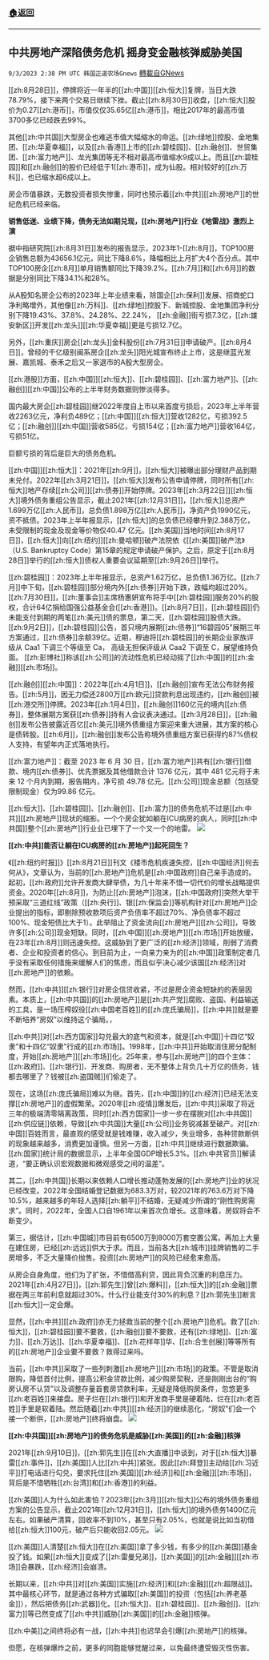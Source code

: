 ###  [:house:返回](README.md)
---


## 中共房地产深陷债务危机 摇身变金融核弹威胁美国
`9/3/2023 2:38 PM UTC 韩国正道农场Gnews` [轉載自GNews](https://gnews.org/articles/1639240)

[[zh:8月28日]]，停牌将近一年半的[[zh:中国]][[zh:恒大]]复牌，当日大跌78.79%，接下来两个交易日继续下挫。截止[[zh:8月30日]]收盘，[[zh:恒大]]股价为0.27[[zh:港币]]，市值仅仅35.65亿[[zh:港币]]，相比2017年的最高市值3700多亿已经跌去99%。

其他[[zh:中共国]]大型房企也难逃市值大幅缩水的命运。[[zh:绿地]]控股、金地集团、[[zh:华夏幸福]]，以及[[zh:香港]]上市的[[zh:碧桂园]]、[[zh:融创]]、世贸集团、[[zh:富力地产]]、龙光集团等无不相对最高市值缩水9成以上。而且[[zh:碧桂园]]和[[zh:融创]]的股价已经低于1[[zh:港币]]，成为仙股。相对较好的[[zh:万科]]，也已缩水超6成以上。

房企市值暴跌，无数投资者损失惨重，同时也预示着[[zh:中共]][[zh:房地产]]的世纪危机已经来临。

**销售低迷、业绩下降，债务无法如期兑现，[[zh:房地产]]行业《地雷战》激烈上演**

据中指研究院[[zh:8月31日]]发布的报告显示，2023年1-[[zh:8月]]，TOP100房企销售总额为43656.1亿元，同比下降8.6%，降幅相比上月扩大4个百分点。其中TOP100房企[[zh:8月]]单月销售额同比下降39.2%。[[zh:7月]]和[[zh:6月]]的数据是分别同比下降34.1%和28%。

从A股知名房企公布的2023年上年业绩来看，除国企[[zh:保利]]发展、招商蛇口净利略增外，其他像[[zh:万科]]、[[zh:绿地]]控股下、新城控股、金地集团净利分别下降19.43%、37.8%、24.28%、22.24%， [[zh:金融]]街亏损7.3亿，[[zh:雄安新区]]开发[[zh:龙头]][[zh:华夏幸福]]更是亏损12.7亿。

另外，[[zh:重庆]]房企[[zh:龙头]]金科股份[[zh:7月31日]]申请破产。[[zh:8月4日]]，曾经的千亿级别闽系房企[[zh:龙头]]阳光城宣布终止上市，这是继蓝光发展、嘉凯城、泰禾之后又一家退市的A股大型房企。

[[zh:港股]]方面，[[zh:中国]][[zh:恒大]]、[[zh:碧桂园]]、[[zh:富力地产]]、[[zh:融创]][[zh:中国]]公布的上半年财务数据则惨淡得多。

国内最大房企[[zh:碧桂园]]继2022年度自上市以来首度亏损后，2023年上半年营收2263亿元，净利负489亿；[[zh:中国]][[zh:恒大]]营收1282亿，亏损392.5亿；[[zh:融创]][[zh:中国]]营收585亿，亏损154亿；[[zh:富力地产]]营收164亿，亏损51亿。

巨额亏损的背后是巨大的债务危机。

[[zh:中国]][[zh:恒大]]：2021年[[zh:9月]]，[[zh:恒大]]被曝出部分理财产品到期未兑付。2022年[[zh:3月21日]]，[[zh:恒大]]发布公告申请停牌，同时所有[[zh:恒大]]地产存续[[zh:公司]][[zh:债券]]开始停牌。2023年[[zh:3月22日]][[zh:恒大]]境外债务重组公告显示，截止2021年[[zh:12月31日]]，[[zh:恒大]]总资产1.699万亿[[zh:人民币]]，总负债1.898万亿[[zh:人民币]]，净资产负1990亿元，资不抵债。2023年上半年报显示，[[zh:恒大]]的总负债已经攀升到2.388万亿，未受限制的现金及现金等价物仅40.47 亿元。[[zh:美国]]当地时间[[zh:8月17日]]，[[zh:恒大]]向[[zh:纽约]][[zh:曼哈顿]]破产法院依《[[zh:美国]]破产法》（U.S. Bankruptcy Code）第15章的规定申请破产保护。之后，原定于[[zh:8月28日]]举行的[[zh:恒大]]债权人重要会议延期至[[zh:9月26日]]举行。

[[zh:碧桂园]]：2023年上半年报显示，总资产1.62万亿，总负债1.36万亿。[[zh:7月]]中下旬，[[zh:碧桂园]]部分境内外[[zh:债券]]开始下跌，跌幅均超过20%。[[zh:7月30日]]，[[zh:董事会]]主席杨惠妍宣布将手中[[zh:碧桂园]]服务20%的股权，合计64亿捐给国强公益基金会([[zh:香港]])。[[zh:8月7日]]，[[zh:碧桂园]]仍未能支付到期的两笔[[zh:美元]]债的票息，第二天，[[zh:碧桂园]]股债大跌。[[zh:9月2日]]，[[zh:碧桂园]]公告，首只境内展期[[zh:债券]]“16碧园05”展期三年方案通过，[[zh:债券]]余额39亿。近期，穆迪将[[zh:碧桂园]]的长期企业家族评级从 Caa1 下调三个等级至 Ca， 高级无担保评级从 Caa2 下调至 C，展望维持负面。 [[zh:彭博社]]称该[[zh:公司]]的流动性危机已经动摇了[[zh:中国]]的[[zh:金融]][[zh:市场]]。

[[zh:融创]][[zh:中国]]：2022年[[zh:4月1日]]，[[zh:融创]]宣布无法公布财务报告。[[zh:5月]]，因无力偿还2800万[[zh:欧元]]贷款利息出现违约，[[zh:融创]]被[[zh:港交所]]停牌。2023年[[zh:1月4日]]，[[zh:融创]]160亿元的境内[[zh:债券]]，整体展期方案获[[zh:债券]]持有人会议表决通过。[[zh:3月28日]]，[[zh:融创]]发布公告披露近百亿[[zh:美元]]境外债重组方案迎来重大进展，其方案的核心是债转股。[[zh:6月]]，[[zh:融创]]发布公告称境外债重组方案已获得约87%债权人支持，有望年内正式落地执行。

[[zh:富力地产]]：截至 2023 年 6 月 30 日，[[zh:富力地产]]共有[[zh:银行]]借款、境内[[zh:债券]]、优先票据及其他借款合计 1376 亿元，其中 481 亿元将于未来 12 个月内到期，报告期内，净亏损 49.78 亿元。[[zh:公司]]现金总额（包括受限制现金）仅为99.86 亿元。

[[zh:恒大]]、[[zh:碧桂园]]、[[zh:融创]]、[[zh:富力]]的债务危机不过是[[zh:中共]][[zh:房地产]]现状的缩影。一个个房企犹如躺在ICU病房的病人，同时[[zh:中共国]]整个[[zh:房地产]]行业业已埋下了一个又一个的地雷。
![](https://i.imgur.com/ZVfq9fV.jpg)

**[[zh:中共]]能否让躺在ICU病房的[[zh:房地产]]起死回生？**

《[[zh:纽约时报]]》[[zh:8月21日]]刊文《楼市危机疾速失控，[[zh:中国经济]]何去何从》，文章认为，当前的[[zh:房地产]]危机是[[zh:中国政府]]自己亲手造成的。起初，[[zh:政府]]允许开发商大肆举债，为几十年来不惜一切代价的增长战略提供资金。2020年[[zh:8月]]，为防止[[zh:房地产]]泡沫，[[zh:中国政府]]突然大举干预采取“三道红线”政策（[[zh:央行]]、银[[zh:保监会]]等机构针对[[zh:房地产]]企业提出的指标，即剔除预收款项后资产负债率不超过70%、净负债率不超过100%、现金短债比大于1）。此举阻止了资金流向[[zh:房地产]][[zh:公司]]，导致许多[[zh:公司]]现金短缺。同时，[[zh:中国]][[zh:房地产]][[zh:市场]]开始放缓，在23年[[zh:8月]]则迅速失控。这威胁到了更广泛的[[zh:经济]]领域，削弱了消费者、企业和投资者的信心。到目前为止，一向亲力亲为的[[zh:中国]]政策制定者几乎没有采取任何措施来缓解人们的焦虑，而且似乎决心减少该国[[zh:经济]]对[[zh:房地产]]的依赖。

然而，[[zh:中共]][[zh:银行]]对房企信贷收紧，不过是房企资金短缺的的表层因素。本质上，[[zh:中共国]]的[[zh:房地产]]是[[zh:共产党]]腐败、盗国、利益输送的工具，是一场压榨奴役[[zh:中国老百姓]]的[[zh:庞氏骗局]]，[[zh:中共]]就是要不断培养“房奴”以维持这个骗局。，

[[zh:中共]]对[[zh:西方国家]]勾兑最大的底气和资本，就是[[zh:中国]]十四亿“奴隶”和十四亿“奴隶”行成的[[zh:市场]]。1998年，[[zh:中共]]开始取消住房分配制度，开始[[zh:房地产]][[zh:市场]]化。25年来，参与[[zh:房地产]]的四个主体：[[zh:政府]]、[[zh:银行]]、开发商、购房者，无不整体上背负几十万亿的债务，钱都去哪里了？钱被[[zh:盗国贼]]们偷走了。

现在，这场[[zh:庞氏骗局]]难以为继。首先，[[zh:中国]]的[[zh:经济]]已经无法支撑[[zh:房地产]]的虚假繁荣。2020年[[zh:疫情]]爆发后，[[zh:中共]]采取了将近三年的极端清零隔离政策，同时[[zh:西方国家]]一步一步在摆脱对[[zh:中共国]][[zh:供应链]]依赖，导致[[zh:中共国]]大量[[zh:公司]]业务锐减甚至破产。对[[zh:中国]]百姓而言，最直观的感受就是钱难赚，收入减少，失业增多，各种贷款断供的现象越来越多，消费更加谨慎。但另一方面，[[zh:中共]]继续进行数据欺骗。[[zh:国家]]统计局的数据显示，上半年全国GDP增长5.3%。[[zh:中共官员]]解读道，“要正确认识宏观数据和微观感受之间的温差”。

其二，[[zh:中共国]]长期以来依赖人口增长推动蓬勃发展的[[zh:房地产]]业的状况已经改变。2022年全国结婚登记数据为683.3万对，较2021年的763.6万对下降10.5%，越来越多的年轻人选择[[zh:躺平]]不结婚，无疑减少所谓的“刚性购房需求”。同时，2022年，全国人口自1961年以来首次负增长。这意味着，房奴将会不断变少。

第三，据估计，[[zh:中国城]]市目前有6500万到8000万套空置公寓。再加上大量在建住房，已经[[zh:远远]]供大于求。而且，当前各大[[zh:城市]]挂牌销售的二手房增多，不乏大量降价抛售。投资[[zh:房地产]]的风险已经愈来愈高。

从房企自身角度，他们为了扩张，不惜借高利贷，因此背负沉重的利息压力。2021年[[zh:4月27日]]，[[zh:郭先生]]曾[[zh:爆料]]，[[zh:恒大]]的[[zh:金融]]票据在两三年前利息就超过30%。什么行业能支付30%的利息？[[zh:郭先生]]断言[[zh:恒大]]一定会爆。

显然，[[zh:中共]][[zh:政府]]亦无力拯救当前的整个[[zh:房地产]]危机。救了[[zh:恒大]]，[[zh:碧桂园]]要不要救，[[zh:融创]]要不要救，还有[[zh:绿地]]、[[zh:富力]]、[[zh:万达]]、[[zh:华夏幸福]]、[[zh:花样年]]华、[[zh:合生创展]]等等所有的[[zh:房地产]]企业要不要救？救得过来吗。

当前，[[zh:中共]]采取了一些列刺激[[zh:房地产]][[zh:市场]]的政策。不管是取消限购，降低首付比例，提高公积金贷款比例，减少购房契税，还是刚刚出台的“购房认房不认贷”以及调整存量首套房贷款利率，无疑是降低购房条件，忽悠更多[[zh:老百姓]]来接盘。房子烂在[[zh:银行]]和开发商手里是硬着陆，烂在[[zh:老百姓]]手里是软着陆。然后随着[[zh:中共]][[zh:经济]]的继续恶化，“房奴”们会一个接一个断供，[[zh:房地产]]终将崩盘。
![](https://i.imgur.com/8ko3Ain.png)

**[[zh:中共国]][[zh:房地产]]的债务危机是威胁[[zh:美国]]的[[zh:金融]]核弹**

2021年[[zh:9月10日]]，[[zh:郭先生]]在[[zh:大直播]]中谈到，对于[[zh:恒大]]暴雷[[zh:事件]]，[[zh:美国]]人比[[zh:中共]]紧张。因此[[zh:拜登]]主动给[[zh:习近平]]打电话进行勾兑，要求托住[[zh:美国]][[zh:经济]]和[[zh:金融]][[zh:市场]]，背后是不惜牺牲[[zh:台湾]]和[[zh:香港]]的利益。

[[zh:美国]]人为什么如此害怕？2023年[[zh:3月]][[zh:恒大]]公布的境外债务重组方案的公告显示，截止2021年[[zh:12月31日]]，[[zh:恒大]]的境外债务1400亿元左右。如果破产清算，回收率不到10%，甚至只有2.05%，也就是说比如当初借给[[zh:恒大]]100元，破产后只能收回2.05元。
![](https://i.imgur.com/LzllpTm.png)

[[zh:美国]]人清楚[[zh:恒大]]在[[zh:美国]]拿了多少钱，有多少的[[zh:美国]]基金投了钱。如果[[zh:恒大]]变成了[[zh:雷曼兄弟]]，[[zh:美国]]的[[zh:金融]][[zh:市场]]会暴跌，[[zh:经济]]会崩溃。

长期以来，[[zh:中共]]对[[zh:美国]]实施[[zh:经济]]和[[zh:金融]][[zh:超限战]]。其中最核心环节，就是通过各种方式骗取[[zh:美国]]的投资（包括[[zh:养老基金]]），然后把债务[[zh:武器]]化。[[zh:恒大]]、[[zh:碧桂园]]、[[zh:融创]]、[[zh:富力]]等已然变成了[[zh:中共]]威胁[[zh:美国]]的[[zh:金融]]核弹。

[[zh:中美]]之间终将必有一战，[[zh:中共]]也迟早会引爆[[zh:房地产]]的核弹。

但愿，在核弹爆炸之前，更多的同胞能够觉醒过来，以免最终遭受毁灭性伤害。
